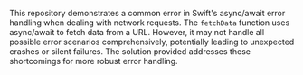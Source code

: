 This repository demonstrates a common error in Swift's async/await error handling when dealing with network requests. The `fetchData` function uses async/await to fetch data from a URL. However, it may not handle all possible error scenarios comprehensively, potentially leading to unexpected crashes or silent failures. The solution provided addresses these shortcomings for more robust error handling.